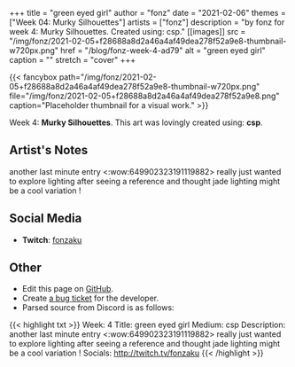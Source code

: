 +++
title =       "green eyed girl"
author =      "fonz"
date =        "2021-02-06"
themes =      ["Week 04: Murky Silhouettes"]
artists =     ["fonz"]
description = "by fonz for week 4: Murky Silhouettes. Created using: csp."
[[images]]
      src = "/img/fonz/2021-02-05+f28688a8d2a46a4af49dea278f52a9e8-thumbnail-w720px.png"
      href = "/blog/fonz-week-4-ad79"
      alt = "green eyed girl"
      caption = ""
      stretch = "cover"
+++


{{< fancybox path="/img/fonz/2021-02-05+f28688a8d2a46a4af49dea278f52a9e8-thumbnail-w720px.png" file="/img/fonz/2021-02-05+f28688a8d2a46a4af49dea278f52a9e8.png" caption="Placeholder thumbnail for a visual work." >}}


Week 4: **Murky Silhouettes**. This art was lovingly created using: **csp**.

## Artist's Notes

another last minute entry  <:wow:649902323191119882>  really just wanted to explore lighting after seeing a reference and thought jade lighting might be a cool variation !

## Social Media

- **Twitch**: <a href='https://twitch.tv/fonzaku' target='_blank'>fonzaku</a>

## Other

- Edit this page on [GitHub](https://github.com/teaminkling/web-refresh/edit/main/content/blog/fonz-week-4-ad79.md).
- Create [a bug ticket](https://github.com/teaminkling/web-refresh/issues/new?assignees=&labels=bug&template=problem-report.md&title=) for the developer.
- Parsed source from Discord is as follows:

{{< highlight txt >}}
Week: 4
Title: green eyed girl
Medium: csp
Description: another last minute entry  <:wow:649902323191119882>  really just wanted to explore lighting after seeing a reference and thought jade lighting might be a cool variation !
Socials: http://twitch.tv/fonzaku
{{< /highlight >}}
